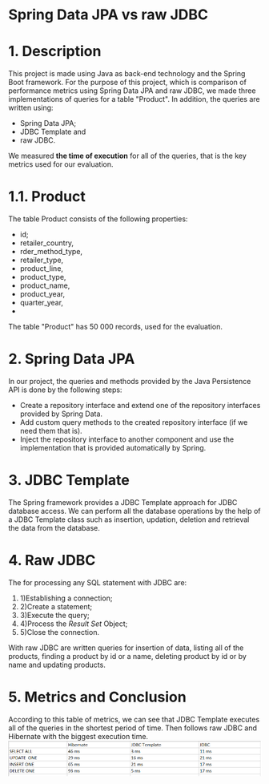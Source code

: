 # Spring Data JPA vs raw JDBC



# 1. Description

This project is made using Java as back-end technology and the Spring Boot framework. For the purpose of this project, which is comparison of performance metrics using Spring Data JPA and raw JDBC,  we made three implementations of queries for a table &quot;Product&quot;. In addition, the queries are written using:

- Spring Data JPA;
- JDBC Template and
- raw JDBC.

We measured **the time of execution** for all of the queries, that is the key metrics used for our evaluation.

# 1.1. Product

The table Product consists of the following properties:

- id;
- retailer\_country,
- rder\_method\_type,
- retailer\_type,
- product\_line,
- product\_type,
- product\_name,
- product\_year,
- quarter\_year,
-

The table &quot;Product&quot; has 50 000 records, used for the evaluation.

# 2. Spring Data JPA

In our project, the queries and methods provided by the Java Persistence API is done by the following steps:

- Create a repository interface and extend one of the repository interfaces provided by Spring Data.
- Add custom query methods to the created repository interface (if we need them that is).
- Inject the repository interface to another component and use the implementation that is provided automatically by Spring.

# 3. JDBC Template

The Spring framework provides a JDBC Template approach for JDBC database access. We can perform all the database operations by the help of a JDBC Template class such as insertion, updation, deletion and retrieval the data from the database.

# 4. Raw JDBC

The for processing any SQL statement with JDBC are:

1. 1)Establishing a connection;
2. 2)Create a statement;
3. 3)Execute the query;
4. 4)Process the _Result Set_ Object;
5. 5)Close the connection.

With raw JDBC are written queries for insertion of data, listing all of the products, finding a product by id or a name, deleting product by id or by name and updating products.

# 5. Metrics and Conclusion
According to this table of metrics, we can see that JDBC Template executes all of the queries in the shortest period of time. Then follows raw JDBC and Hibernate with the biggest execution time.
![](https://github.com/TamaraStankovska/Spring-Data-JPA-vs-raw-JDBC/blob/master/Capture.PNG)
